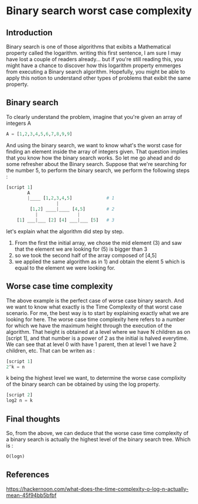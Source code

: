 # Binary search worst case complexity

## Introduction

Binary search is one of those algorithms that exibits a Mathematical property called the logarithm.
writing this first sentence, I am sure I may have lost a couple of readers already... but if you're still
reading this, you might have a chance to discover how this logarithm property emmerges from executing 
a Binary search algorithm. Hopefully, you might be able to apply this notion to understand other types of 
problems that exibit the same property.


## Binary search

To clearly understand the problem, imagine that you're given an array of integers A

```python
A = [1,2,3,4,5,6,7,8,9,9]
```

And using the binary search, we want to know what's the worst case for finding an element inside the array of integers given.
That question implies that you know how the binary search works.
So let me go ahead and do some refresher about the Binary search.
Suppose that we're searching for the number 5, to perform the binary search, we perform the following steps :

```python
[script 1]
        A
        |____ [1,2,3,4,5]             # 1
                   |
         [1,2] ____|____ [4,5]        # 2
           |               |
    [1] ___|___ [2] [4] ___|___ [5]   # 3

```

let's explain what the algorithm did step by step.

1. From the first the initial array, we chose the mid element (3) and saw that the element we are looking for (5)
is bigger than 3
2. so we took the second half of the array composed of [4,5]
3. we applied the same algorithm as in 1) and obtain the elemt 5 which is equal to the element we were looking for.

## Worse case time complexity

The above example is the perfect case of worse case binary search. And we want to know what exactly is the Time Complexity
of that worst case scenario. For me, the best way is to start by explaining exactly what we are looking for here.
The worse case time complexity here refers to a number for which we have the maximum height through the execution of the algorithm.
That height is obtained at a level where we have N children as on [script 1], and that number is a power of 2 as the initial is halved everytime.
We can see that at level 0 with have 1 parent, 
then at level 1 we have 2 children, etc.
That can be writen as :

```python
[script 1]
2^k = n
```

k being the highest level we want, to determine the worse case complixity of the binary search
can be obtained by using the log property.

```python
[script 2]
log2 n = k
```

## Final thoughts

So, from the above, we can deduce that the worse case time complexity of a binary search is actually the highest level
of the binary search tree. Which is :

```python
O(logn)
```


## References 
https://hackernoon.com/what-does-the-time-complexity-o-log-n-actually-mean-45f94bb5bfbf
